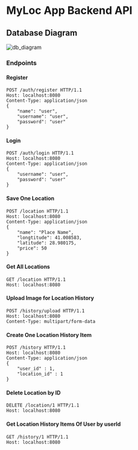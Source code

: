 # MyLoc App Backend API

## Database Diagram
![db_diagram](https://user-images.githubusercontent.com/58569590/185756193-f4f712df-9081-48dc-9f1a-1a0f2e6c4a47.png)

### Endpoints

#### Register

```
POST /auth/register HTTP/1.1
Host: localhost:8080
Content-Type: application/json
{
    "name": "user",
    "username": "user",
    "password": "user"
}
```

#### Login

```
POST /auth/login HTTP/1.1
Host: localhost:8080
Content-Type: application/json
{
    "username": "user",
    "password": "user"
}
```


#### Save One Location

```
POST /location HTTP/1.1
Host: localhost:8080
Content-Type: application/json
{
    "name": "Place Name",
    "longtitude": 41.008583,
    "latitude": 28.980175,
    "price": 50
}
```

#### Get All Locations

```
GET /location HTTP/1.1
Host: localhost:8080
```

#### Upload Image for Location History

```
POST /history/upload HTTP/1.1
Host: localhost:8080
Content-Type: multipart/form-data  
```


#### Create One Location History Item

```
POST /history HTTP/1.1
Host: localhost:8080
Content-Type: application/json
{
    "user_id" : 1,
    "location_id" : 1
}
```

#### Delete Location by ID

```
DELETE /location/1 HTTP/1.1
Host: localhost:8080
```

#### Get Location History Items Of User by userId

```
GET /history/1 HTTP/1.1
Host: localhost:8080
```
